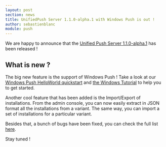 ```yaml
---
layout: post
section: news
title: UnifiedPush Server 1.1.0-alpha.1 with Windows Push is out !
author: sebastienblanc
module: push
---
```



We are happy to announce that the [Unified Push Server 1.1.0-alpha.1](https://github.com/aerogear/aerogear-unifiedpush-server/releases/tag/1.1.0-alpha.1) has been released ! 

## What is new ?

The big new feature is the support of Windows Push ! Take a look at our [Windows Push HelloWorld quickstart](https://github.com/aerogear/aerogear-push-helloworld/tree/master/windows) and [the Windows Tutorial](http://aerogear.org/docs/unifiedpush/aerogear-push-windows/) to help you to get started.

Another cool feature that has been added is the Import/Export of installations. From the admin console, you can now easily extract in JSON format all the installations from a variant. The same way, you can import a set of installations for a particular variant.

Besides that, a bunch of bugs have been fixed, you can check the full list [here](https://issues.jboss.org/browse/AGPUSH/fixforversion/12326300?selectedTab=com.atlassian.jira.jira-projects-plugin:version-issues-panel).

Stay tuned ! 

